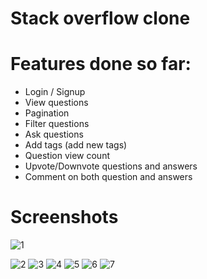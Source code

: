 # Stack overflow clone


# Features done so far: 
* Login / Signup 
* View questions 
* Pagination 
* Filter questions 
* Ask questions 
* Add tags (add new tags)
* Question view count 
* Upvote/Downvote questions and answers
* Comment on both question and answers 


# Screenshots

![1](https://user-images.githubusercontent.com/52232260/215475610-eb3bd539-1b59-47c8-8e9d-09d097987b94.png)

![2](https://user-images.githubusercontent.com/52232260/215475686-6bf837f7-ac1c-40a6-959b-24341f81c1f8.png)
![3](https://user-images.githubusercontent.com/52232260/215475707-e2e6a2a8-56d1-4102-a529-8383ec4fe9fd.png)
![4](https://user-images.githubusercontent.com/52232260/215475717-95575fc6-85ab-4946-b457-f8e97158a2c4.png)
![5](https://user-images.githubusercontent.com/52232260/215475726-7bd90c6d-7692-4c97-b020-dad3de11d429.png)
![6](https://user-images.githubusercontent.com/52232260/215475744-39cf6445-f75d-4d1a-8585-f0c0545e1299.png)
![7](https://user-images.githubusercontent.com/52232260/215475755-e73d6766-b6d3-45d9-8918-a23e64bb1f10.png)
